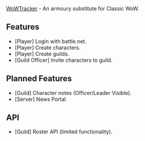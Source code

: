 [WoWTracker](https://wowtracker.xyz) - An armoury substitute for Classic WoW.

## Features

 - [Player] Login with battle.net.
 - [Player] Create characters.
 - [Player] Create guilds.
 - [Guild Officer] Invite characters to guild.

## Planned Features

 - [Guild] Character notes (Officer/Leader Visible).
 - [Server] News Portal

## API

 - [Guild] Roster API (limited functionality).

